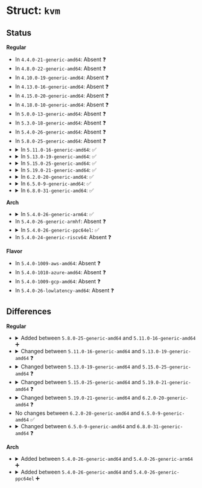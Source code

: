 # Struct: <code>kvm</code>

## Status
<b>Regular</b>
<ul>
<li>
In <code>4.4.0-21-generic-amd64</code>: Absent ❓
</li>
<li>
In <code>4.8.0-22-generic-amd64</code>: Absent ❓
</li>
<li>
In <code>4.10.0-19-generic-amd64</code>: Absent ❓
</li>
<li>
In <code>4.13.0-16-generic-amd64</code>: Absent ❓
</li>
<li>
In <code>4.15.0-20-generic-amd64</code>: Absent ❓
</li>
<li>
In <code>4.18.0-10-generic-amd64</code>: Absent ❓
</li>
<li>
In <code>5.0.0-13-generic-amd64</code>: Absent ❓
</li>
<li>
In <code>5.3.0-18-generic-amd64</code>: Absent ❓
</li>
<li>
In <code>5.4.0-26-generic-amd64</code>: Absent ❓
</li>
<li>
In <code>5.8.0-25-generic-amd64</code>: Absent ❓
</li>
<li>
<details>
<summary>In <code>5.11.0-16-generic-amd64</code>: ✅</summary>

```c
struct kvm {
    spinlock_t mmu_lock;
    struct mutex slots_lock;
    struct mm_struct * mm;
    struct kvm_memslots *[2] memslots;
    struct kvm_vcpu *[288] vcpus;
    atomic_t online_vcpus;
    int created_vcpus;
    int last_boosted_vcpu;
    struct list_head vm_list;
    struct mutex lock;
    struct kvm_io_bus *[4] buses;
    struct (anon) irqfds;
    struct list_head ioeventfds;
    struct kvm_vm_stat stat;
    struct kvm_arch arch;
    refcount_t users_count;
    struct kvm_coalesced_mmio_ring * coalesced_mmio_ring;
    spinlock_t ring_lock;
    struct list_head coalesced_zones;
    struct mutex irq_lock;
    struct kvm_irq_routing_table * irq_routing;
    struct hlist_head irq_ack_notifier_list;
    struct mmu_notifier mmu_notifier;
    long unsigned int mmu_notifier_seq;
    long int mmu_notifier_count;
    long int tlbs_dirty;
    struct list_head devices;
    u64 manual_dirty_log_protect;
    struct dentry * debugfs_dentry;
    struct kvm_stat_data * * debugfs_stat_data;
    struct srcu_struct srcu;
    struct srcu_struct irq_srcu;
    pid_t userspace_pid;
    unsigned int max_halt_poll_ns;
    u32 dirty_ring_size;
}
```
</details>
</li>
<li>
<details>
<summary>In <code>5.13.0-19-generic-amd64</code>: ✅</summary>

```c
struct kvm {
    rwlock_t mmu_lock;
    struct mutex slots_lock;
    struct mm_struct * mm;
    struct kvm_memslots *[2] memslots;
    struct kvm_vcpu *[288] vcpus;
    atomic_t online_vcpus;
    int created_vcpus;
    int last_boosted_vcpu;
    struct list_head vm_list;
    struct mutex lock;
    struct kvm_io_bus *[4] buses;
    struct (anon) irqfds;
    struct list_head ioeventfds;
    struct kvm_vm_stat stat;
    struct kvm_arch arch;
    refcount_t users_count;
    struct kvm_coalesced_mmio_ring * coalesced_mmio_ring;
    spinlock_t ring_lock;
    struct list_head coalesced_zones;
    struct mutex irq_lock;
    struct kvm_irq_routing_table * irq_routing;
    struct hlist_head irq_ack_notifier_list;
    struct mmu_notifier mmu_notifier;
    long unsigned int mmu_notifier_seq;
    long int mmu_notifier_count;
    long unsigned int mmu_notifier_range_start;
    long unsigned int mmu_notifier_range_end;
    long int tlbs_dirty;
    struct list_head devices;
    u64 manual_dirty_log_protect;
    struct dentry * debugfs_dentry;
    struct kvm_stat_data * * debugfs_stat_data;
    struct srcu_struct srcu;
    struct srcu_struct irq_srcu;
    pid_t userspace_pid;
    unsigned int max_halt_poll_ns;
    u32 dirty_ring_size;
}
```
</details>
</li>
<li>
<details>
<summary>In <code>5.15.0-25-generic-amd64</code>: ✅</summary>

```c
struct kvm {
    rwlock_t mmu_lock;
    struct mutex slots_lock;
    struct mutex slots_arch_lock;
    struct mm_struct * mm;
    struct kvm_memslots *[2] memslots;
    struct kvm_vcpu *[1024] vcpus;
    spinlock_t mn_invalidate_lock;
    long unsigned int mn_active_invalidate_count;
    struct rcuwait mn_memslots_update_rcuwait;
    atomic_t online_vcpus;
    int created_vcpus;
    int last_boosted_vcpu;
    struct list_head vm_list;
    struct mutex lock;
    struct kvm_io_bus *[4] buses;
    struct (anon) irqfds;
    struct list_head ioeventfds;
    struct kvm_vm_stat stat;
    struct kvm_arch arch;
    refcount_t users_count;
    struct kvm_coalesced_mmio_ring * coalesced_mmio_ring;
    spinlock_t ring_lock;
    struct list_head coalesced_zones;
    struct mutex irq_lock;
    struct kvm_irq_routing_table * irq_routing;
    struct hlist_head irq_ack_notifier_list;
    struct mmu_notifier mmu_notifier;
    long unsigned int mmu_notifier_seq;
    long int mmu_notifier_count;
    long unsigned int mmu_notifier_range_start;
    long unsigned int mmu_notifier_range_end;
    struct list_head devices;
    u64 manual_dirty_log_protect;
    struct dentry * debugfs_dentry;
    struct kvm_stat_data * * debugfs_stat_data;
    struct srcu_struct srcu;
    struct srcu_struct irq_srcu;
    pid_t userspace_pid;
    unsigned int max_halt_poll_ns;
    u32 dirty_ring_size;
    bool vm_bugged;
    struct notifier_block pm_notifier;
    char[48] stats_id;
}
```
</details>
</li>
<li>
<details>
<summary>In <code>5.19.0-21-generic-amd64</code>: ✅</summary>

```c
struct kvm {
    rwlock_t mmu_lock;
    struct mutex slots_lock;
    struct mutex slots_arch_lock;
    struct mm_struct * mm;
    long unsigned int nr_memslot_pages;
    struct kvm_memslots[4] __memslots;
    struct kvm_memslots *[2] memslots;
    struct xarray vcpu_array;
    spinlock_t mn_invalidate_lock;
    long unsigned int mn_active_invalidate_count;
    struct rcuwait mn_memslots_update_rcuwait;
    spinlock_t gpc_lock;
    struct list_head gpc_list;
    atomic_t online_vcpus;
    int max_vcpus;
    int created_vcpus;
    int last_boosted_vcpu;
    struct list_head vm_list;
    struct mutex lock;
    struct kvm_io_bus *[4] buses;
    struct (anon) irqfds;
    struct list_head ioeventfds;
    struct kvm_vm_stat stat;
    struct kvm_arch arch;
    refcount_t users_count;
    struct kvm_coalesced_mmio_ring * coalesced_mmio_ring;
    spinlock_t ring_lock;
    struct list_head coalesced_zones;
    struct mutex irq_lock;
    struct kvm_irq_routing_table * irq_routing;
    struct hlist_head irq_ack_notifier_list;
    struct mmu_notifier mmu_notifier;
    long unsigned int mmu_notifier_seq;
    long int mmu_notifier_count;
    long unsigned int mmu_notifier_range_start;
    long unsigned int mmu_notifier_range_end;
    struct list_head devices;
    u64 manual_dirty_log_protect;
    struct dentry * debugfs_dentry;
    struct kvm_stat_data * * debugfs_stat_data;
    struct srcu_struct srcu;
    struct srcu_struct irq_srcu;
    pid_t userspace_pid;
    unsigned int max_halt_poll_ns;
    u32 dirty_ring_size;
    bool vm_bugged;
    bool vm_dead;
    struct notifier_block pm_notifier;
    char[48] stats_id;
}
```
</details>
</li>
<li>
<details>
<summary>In <code>6.2.0-20-generic-amd64</code>: ✅</summary>

```c
struct kvm {
    rwlock_t mmu_lock;
    struct mutex slots_lock;
    struct mutex slots_arch_lock;
    struct mm_struct * mm;
    long unsigned int nr_memslot_pages;
    struct kvm_memslots[4] __memslots;
    struct kvm_memslots *[2] memslots;
    struct xarray vcpu_array;
    atomic_t nr_memslots_dirty_logging;
    spinlock_t mn_invalidate_lock;
    long unsigned int mn_active_invalidate_count;
    struct rcuwait mn_memslots_update_rcuwait;
    spinlock_t gpc_lock;
    struct list_head gpc_list;
    atomic_t online_vcpus;
    int max_vcpus;
    int created_vcpus;
    int last_boosted_vcpu;
    struct list_head vm_list;
    struct mutex lock;
    struct kvm_io_bus *[4] buses;
    struct (anon) irqfds;
    struct list_head ioeventfds;
    struct kvm_vm_stat stat;
    struct kvm_arch arch;
    refcount_t users_count;
    struct kvm_coalesced_mmio_ring * coalesced_mmio_ring;
    spinlock_t ring_lock;
    struct list_head coalesced_zones;
    struct mutex irq_lock;
    struct kvm_irq_routing_table * irq_routing;
    struct hlist_head irq_ack_notifier_list;
    struct mmu_notifier mmu_notifier;
    long unsigned int mmu_invalidate_seq;
    long int mmu_invalidate_in_progress;
    long unsigned int mmu_invalidate_range_start;
    long unsigned int mmu_invalidate_range_end;
    struct list_head devices;
    u64 manual_dirty_log_protect;
    struct dentry * debugfs_dentry;
    struct kvm_stat_data * * debugfs_stat_data;
    struct srcu_struct srcu;
    struct srcu_struct irq_srcu;
    pid_t userspace_pid;
    bool override_halt_poll_ns;
    unsigned int max_halt_poll_ns;
    u32 dirty_ring_size;
    bool dirty_ring_with_bitmap;
    bool vm_bugged;
    bool vm_dead;
    struct notifier_block pm_notifier;
    char[48] stats_id;
}
```
</details>
</li>
<li>
<details>
<summary>In <code>6.5.0-9-generic-amd64</code>: ✅</summary>

```c
struct kvm {
    rwlock_t mmu_lock;
    struct mutex slots_lock;
    struct mutex slots_arch_lock;
    struct mm_struct * mm;
    long unsigned int nr_memslot_pages;
    struct kvm_memslots[4] __memslots;
    struct kvm_memslots *[2] memslots;
    struct xarray vcpu_array;
    atomic_t nr_memslots_dirty_logging;
    spinlock_t mn_invalidate_lock;
    long unsigned int mn_active_invalidate_count;
    struct rcuwait mn_memslots_update_rcuwait;
    spinlock_t gpc_lock;
    struct list_head gpc_list;
    atomic_t online_vcpus;
    int max_vcpus;
    int created_vcpus;
    int last_boosted_vcpu;
    struct list_head vm_list;
    struct mutex lock;
    struct kvm_io_bus *[4] buses;
    struct (anon) irqfds;
    struct list_head ioeventfds;
    struct kvm_vm_stat stat;
    struct kvm_arch arch;
    refcount_t users_count;
    struct kvm_coalesced_mmio_ring * coalesced_mmio_ring;
    spinlock_t ring_lock;
    struct list_head coalesced_zones;
    struct mutex irq_lock;
    struct kvm_irq_routing_table * irq_routing;
    struct hlist_head irq_ack_notifier_list;
    struct mmu_notifier mmu_notifier;
    long unsigned int mmu_invalidate_seq;
    long int mmu_invalidate_in_progress;
    long unsigned int mmu_invalidate_range_start;
    long unsigned int mmu_invalidate_range_end;
    struct list_head devices;
    u64 manual_dirty_log_protect;
    struct dentry * debugfs_dentry;
    struct kvm_stat_data * * debugfs_stat_data;
    struct srcu_struct srcu;
    struct srcu_struct irq_srcu;
    pid_t userspace_pid;
    bool override_halt_poll_ns;
    unsigned int max_halt_poll_ns;
    u32 dirty_ring_size;
    bool dirty_ring_with_bitmap;
    bool vm_bugged;
    bool vm_dead;
    struct notifier_block pm_notifier;
    char[48] stats_id;
}
```
</details>
</li>
<li>
<details>
<summary>In <code>6.8.0-31-generic-amd64</code>: ✅</summary>

```c
struct kvm {
    rwlock_t mmu_lock;
    struct mutex slots_lock;
    struct mutex slots_arch_lock;
    struct mm_struct * mm;
    long unsigned int nr_memslot_pages;
    struct kvm_memslots[4] __memslots;
    struct kvm_memslots *[2] memslots;
    struct xarray vcpu_array;
    atomic_t nr_memslots_dirty_logging;
    spinlock_t mn_invalidate_lock;
    long unsigned int mn_active_invalidate_count;
    struct rcuwait mn_memslots_update_rcuwait;
    spinlock_t gpc_lock;
    struct list_head gpc_list;
    atomic_t online_vcpus;
    int max_vcpus;
    int created_vcpus;
    int last_boosted_vcpu;
    struct list_head vm_list;
    struct mutex lock;
    struct kvm_io_bus *[4] buses;
    struct (anon) irqfds;
    struct list_head ioeventfds;
    struct kvm_vm_stat stat;
    struct kvm_arch arch;
    refcount_t users_count;
    struct kvm_coalesced_mmio_ring * coalesced_mmio_ring;
    spinlock_t ring_lock;
    struct list_head coalesced_zones;
    struct mutex irq_lock;
    struct kvm_irq_routing_table * irq_routing;
    struct hlist_head irq_ack_notifier_list;
    struct mmu_notifier mmu_notifier;
    long unsigned int mmu_invalidate_seq;
    long int mmu_invalidate_in_progress;
    gfn_t mmu_invalidate_range_start;
    gfn_t mmu_invalidate_range_end;
    struct list_head devices;
    u64 manual_dirty_log_protect;
    struct dentry * debugfs_dentry;
    struct kvm_stat_data * * debugfs_stat_data;
    struct srcu_struct srcu;
    struct srcu_struct irq_srcu;
    pid_t userspace_pid;
    bool override_halt_poll_ns;
    unsigned int max_halt_poll_ns;
    u32 dirty_ring_size;
    bool dirty_ring_with_bitmap;
    bool vm_bugged;
    bool vm_dead;
    struct notifier_block pm_notifier;
    struct xarray mem_attr_array;
    char[48] stats_id;
}
```
</details>
</li>
</ul>
<b>Arch</b>
<ul>
<li>
<details>
<summary>In <code>5.4.0-26-generic-arm64</code>: ✅</summary>

```c
struct kvm {
    spinlock_t mmu_lock;
    struct mutex slots_lock;
    struct mm_struct * mm;
    struct kvm_memslots *[1] memslots;
    struct kvm_vcpu *[512] vcpus;
    atomic_t online_vcpus;
    int created_vcpus;
    int last_boosted_vcpu;
    struct list_head vm_list;
    struct mutex lock;
    struct kvm_io_bus *[4] buses;
    struct (anon) irqfds;
    struct list_head ioeventfds;
    struct kvm_vm_stat stat;
    struct kvm_arch arch;
    refcount_t users_count;
    struct kvm_coalesced_mmio_ring * coalesced_mmio_ring;
    spinlock_t ring_lock;
    struct list_head coalesced_zones;
    struct mutex irq_lock;
    struct kvm_irq_routing_table * irq_routing;
    struct hlist_head irq_ack_notifier_list;
    struct mmu_notifier mmu_notifier;
    long unsigned int mmu_notifier_seq;
    long int mmu_notifier_count;
    long int tlbs_dirty;
    struct list_head devices;
    bool manual_dirty_log_protect;
    struct dentry * debugfs_dentry;
    struct kvm_stat_data * * debugfs_stat_data;
    struct srcu_struct srcu;
    struct srcu_struct irq_srcu;
    pid_t userspace_pid;
}
```
</details>
</li>
<li>
In <code>5.4.0-26-generic-armhf</code>: Absent ❓
</li>
<li>
<details>
<summary>In <code>5.4.0-26-generic-ppc64el</code>: ✅</summary>

```c
struct kvm {
    spinlock_t mmu_lock;
    struct mutex slots_lock;
    struct mm_struct * mm;
    struct kvm_memslots *[1] memslots;
    struct kvm_vcpu *[2048] vcpus;
    atomic_t online_vcpus;
    int created_vcpus;
    int last_boosted_vcpu;
    struct list_head vm_list;
    struct mutex lock;
    struct kvm_io_bus *[4] buses;
    struct (anon) irqfds;
    struct list_head ioeventfds;
    struct kvm_vm_stat stat;
    struct kvm_arch arch;
    refcount_t users_count;
    struct kvm_coalesced_mmio_ring * coalesced_mmio_ring;
    spinlock_t ring_lock;
    struct list_head coalesced_zones;
    struct mutex irq_lock;
    struct kvm_irq_routing_table * irq_routing;
    struct hlist_head irq_ack_notifier_list;
    struct mmu_notifier mmu_notifier;
    long unsigned int mmu_notifier_seq;
    long int mmu_notifier_count;
    long int tlbs_dirty;
    struct list_head devices;
    bool manual_dirty_log_protect;
    struct dentry * debugfs_dentry;
    struct kvm_stat_data * * debugfs_stat_data;
    struct srcu_struct srcu;
    struct srcu_struct irq_srcu;
    pid_t userspace_pid;
}
```
</details>
</li>
<li>
In <code>5.4.0-24-generic-riscv64</code>: Absent ❓
</li>
</ul>
<b>Flavor</b>
<ul>
<li>
In <code>5.4.0-1009-aws-amd64</code>: Absent ❓
</li>
<li>
In <code>5.4.0-1010-azure-amd64</code>: Absent ❓
</li>
<li>
In <code>5.4.0-1009-gcp-amd64</code>: Absent ❓
</li>
<li>
In <code>5.4.0-26-lowlatency-amd64</code>: Absent ❓
</li>
</ul>

## Differences
<b>Regular</b>
<ul>
<li>
<details>
<summary>Added between <code>5.8.0-25-generic-amd64</code> and <code>5.11.0-16-generic-amd64</code> ➕</summary>

```c
struct kvm {
    spinlock_t mmu_lock;
    struct mutex slots_lock;
    struct mm_struct * mm;
    struct kvm_memslots *[2] memslots;
    struct kvm_vcpu *[288] vcpus;
    atomic_t online_vcpus;
    int created_vcpus;
    int last_boosted_vcpu;
    struct list_head vm_list;
    struct mutex lock;
    struct kvm_io_bus *[4] buses;
    struct (anon) irqfds;
    struct list_head ioeventfds;
    struct kvm_vm_stat stat;
    struct kvm_arch arch;
    refcount_t users_count;
    struct kvm_coalesced_mmio_ring * coalesced_mmio_ring;
    spinlock_t ring_lock;
    struct list_head coalesced_zones;
    struct mutex irq_lock;
    struct kvm_irq_routing_table * irq_routing;
    struct hlist_head irq_ack_notifier_list;
    struct mmu_notifier mmu_notifier;
    long unsigned int mmu_notifier_seq;
    long int mmu_notifier_count;
    long int tlbs_dirty;
    struct list_head devices;
    u64 manual_dirty_log_protect;
    struct dentry * debugfs_dentry;
    struct kvm_stat_data * * debugfs_stat_data;
    struct srcu_struct srcu;
    struct srcu_struct irq_srcu;
    pid_t userspace_pid;
    unsigned int max_halt_poll_ns;
    u32 dirty_ring_size;
}
```
</details>
</li>
<li>
<details>
<summary>Changed between <code>5.11.0-16-generic-amd64</code> and <code>5.13.0-19-generic-amd64</code> ❓</summary>
<ul>
<li>
<b>Field added. </b>
<code>long unsigned int mmu_notifier_range_start</code>
</li>
<li>
<b>Field added. </b>
<code>long unsigned int mmu_notifier_range_end</code>
</li>
<li>
<b>Field type changed. </b>
<code>spinlock_t mmu_lock</code> ➡️ <code>rwlock_t mmu_lock</code>
</li>
</ul>
</details>
</li>
<li>
<details>
<summary>Changed between <code>5.13.0-19-generic-amd64</code> and <code>5.15.0-25-generic-amd64</code> ❓</summary>
<ul>
<li>
<b>Field added. </b>
<code>struct mutex slots_arch_lock</code>
</li>
<li>
<b>Field added. </b>
<code>spinlock_t mn_invalidate_lock</code>
</li>
<li>
<b>Field added. </b>
<code>long unsigned int mn_active_invalidate_count</code>
</li>
<li>
<b>Field added. </b>
<code>struct rcuwait mn_memslots_update_rcuwait</code>
</li>
<li>
<b>Field added. </b>
<code>bool vm_bugged</code>
</li>
<li>
<b>Field added. </b>
<code>struct notifier_block pm_notifier</code>
</li>
<li>
<b>Field added. </b>
<code>char[48] stats_id</code>
</li>
<li>
<b>Field removed. </b>
<code>long int tlbs_dirty</code>
</li>
<li>
<b>Field type changed. </b>
<code>struct kvm_vcpu *[288] vcpus</code> ➡️ <code>struct kvm_vcpu *[1024] vcpus</code>
</li>
</ul>
</details>
</li>
<li>
<details>
<summary>Changed between <code>5.15.0-25-generic-amd64</code> and <code>5.19.0-21-generic-amd64</code> ❓</summary>
<ul>
<li>
<b>Field added. </b>
<code>long unsigned int nr_memslot_pages</code>
</li>
<li>
<b>Field added. </b>
<code>struct kvm_memslots[4] __memslots</code>
</li>
<li>
<b>Field added. </b>
<code>struct xarray vcpu_array</code>
</li>
<li>
<b>Field added. </b>
<code>spinlock_t gpc_lock</code>
</li>
<li>
<b>Field added. </b>
<code>struct list_head gpc_list</code>
</li>
<li>
<b>Field added. </b>
<code>int max_vcpus</code>
</li>
<li>
<b>Field added. </b>
<code>bool vm_dead</code>
</li>
<li>
<b>Field removed. </b>
<code>struct kvm_vcpu *[1024] vcpus</code>
</li>
</ul>
</details>
</li>
<li>
<details>
<summary>Changed between <code>5.19.0-21-generic-amd64</code> and <code>6.2.0-20-generic-amd64</code> ❓</summary>
<ul>
<li>
<b>Field added. </b>
<code>atomic_t nr_memslots_dirty_logging</code>
</li>
<li>
<b>Field added. </b>
<code>long unsigned int mmu_invalidate_seq</code>
</li>
<li>
<b>Field added. </b>
<code>long int mmu_invalidate_in_progress</code>
</li>
<li>
<b>Field added. </b>
<code>long unsigned int mmu_invalidate_range_start</code>
</li>
<li>
<b>Field added. </b>
<code>long unsigned int mmu_invalidate_range_end</code>
</li>
<li>
<b>Field added. </b>
<code>bool override_halt_poll_ns</code>
</li>
<li>
<b>Field added. </b>
<code>bool dirty_ring_with_bitmap</code>
</li>
<li>
<b>Field removed. </b>
<code>long unsigned int mmu_notifier_seq</code>
</li>
<li>
<b>Field removed. </b>
<code>long int mmu_notifier_count</code>
</li>
<li>
<b>Field removed. </b>
<code>long unsigned int mmu_notifier_range_start</code>
</li>
<li>
<b>Field removed. </b>
<code>long unsigned int mmu_notifier_range_end</code>
</li>
</ul>
</details>
</li>
<li>
No changes between <code>6.2.0-20-generic-amd64</code> and <code>6.5.0-9-generic-amd64</code> ✅
</li>
<li>
<details>
<summary>Changed between <code>6.5.0-9-generic-amd64</code> and <code>6.8.0-31-generic-amd64</code> ❓</summary>
<ul>
<li>
<b>Field added. </b>
<code>struct xarray mem_attr_array</code>
</li>
<li>
<b>Field type changed. </b>
<code>long unsigned int mmu_invalidate_range_start</code> ➡️ <code>gfn_t mmu_invalidate_range_start</code>
</li>
<li>
<b>Field type changed. </b>
<code>long unsigned int mmu_invalidate_range_end</code> ➡️ <code>gfn_t mmu_invalidate_range_end</code>
</li>
</ul>
</details>
</li>
</ul>
<b>Arch</b>
<ul>
<li>
<details>
<summary>Added between <code>5.4.0-26-generic-amd64</code> and <code>5.4.0-26-generic-arm64</code> ➕</summary>

```c
struct kvm {
    spinlock_t mmu_lock;
    struct mutex slots_lock;
    struct mm_struct * mm;
    struct kvm_memslots *[1] memslots;
    struct kvm_vcpu *[512] vcpus;
    atomic_t online_vcpus;
    int created_vcpus;
    int last_boosted_vcpu;
    struct list_head vm_list;
    struct mutex lock;
    struct kvm_io_bus *[4] buses;
    struct (anon) irqfds;
    struct list_head ioeventfds;
    struct kvm_vm_stat stat;
    struct kvm_arch arch;
    refcount_t users_count;
    struct kvm_coalesced_mmio_ring * coalesced_mmio_ring;
    spinlock_t ring_lock;
    struct list_head coalesced_zones;
    struct mutex irq_lock;
    struct kvm_irq_routing_table * irq_routing;
    struct hlist_head irq_ack_notifier_list;
    struct mmu_notifier mmu_notifier;
    long unsigned int mmu_notifier_seq;
    long int mmu_notifier_count;
    long int tlbs_dirty;
    struct list_head devices;
    bool manual_dirty_log_protect;
    struct dentry * debugfs_dentry;
    struct kvm_stat_data * * debugfs_stat_data;
    struct srcu_struct srcu;
    struct srcu_struct irq_srcu;
    pid_t userspace_pid;
}
```
</details>
</li>
<li>
<details>
<summary>Added between <code>5.4.0-26-generic-amd64</code> and <code>5.4.0-26-generic-ppc64el</code> ➕</summary>

```c
struct kvm {
    spinlock_t mmu_lock;
    struct mutex slots_lock;
    struct mm_struct * mm;
    struct kvm_memslots *[1] memslots;
    struct kvm_vcpu *[2048] vcpus;
    atomic_t online_vcpus;
    int created_vcpus;
    int last_boosted_vcpu;
    struct list_head vm_list;
    struct mutex lock;
    struct kvm_io_bus *[4] buses;
    struct (anon) irqfds;
    struct list_head ioeventfds;
    struct kvm_vm_stat stat;
    struct kvm_arch arch;
    refcount_t users_count;
    struct kvm_coalesced_mmio_ring * coalesced_mmio_ring;
    spinlock_t ring_lock;
    struct list_head coalesced_zones;
    struct mutex irq_lock;
    struct kvm_irq_routing_table * irq_routing;
    struct hlist_head irq_ack_notifier_list;
    struct mmu_notifier mmu_notifier;
    long unsigned int mmu_notifier_seq;
    long int mmu_notifier_count;
    long int tlbs_dirty;
    struct list_head devices;
    bool manual_dirty_log_protect;
    struct dentry * debugfs_dentry;
    struct kvm_stat_data * * debugfs_stat_data;
    struct srcu_struct srcu;
    struct srcu_struct irq_srcu;
    pid_t userspace_pid;
}
```
</details>
</li>
</ul>
